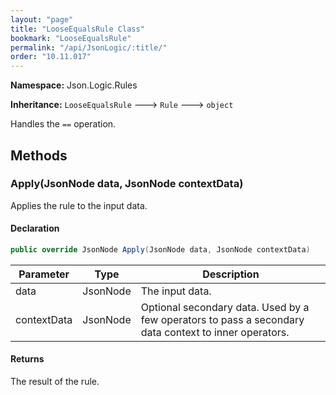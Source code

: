 ```yaml
---
layout: "page"
title: "LooseEqualsRule Class"
bookmark: "LooseEqualsRule"
permalink: "/api/JsonLogic/:title/"
order: "10.11.017"
---
```

**Namespace:** Json.Logic.Rules

**Inheritance:**
`LooseEqualsRule`
 🡒 
`Rule`
 🡒 
`object`

Handles the `==` operation.

## Methods

### Apply(JsonNode data, JsonNode contextData)

Applies the rule to the input data.

#### Declaration

```c#
public override JsonNode Apply(JsonNode data, JsonNode contextData)
```

| Parameter | Type | Description |
|---|---|---|
| data | JsonNode | The input data. |
| contextData | JsonNode | Optional secondary data.  Used by a few operators to pass a secondary     data context to inner operators. |


#### Returns

The result of the rule.

